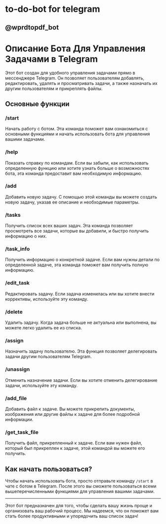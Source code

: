 # to-do-bot for telegram
## @wprdtopdf_bot
# Описание Бота Для Управления Задачами в Telegram

Этот бот создан для удобного управления задачами прямо в мессенджере Telegram. Он позволяет пользователям добавлять, редактировать, удалять и просматривать задачи, а также назначать их другим пользователям и прикреплять файлы.

## Основные функции

### /start
Начать работу с ботом. Эта команда поможет вам ознакомиться с основными функциями и начать использовать бота для управления вашими задачами.

### /help
Показать справку по командам. Если вы забыли, как использовать определенную функцию или хотите узнать больше о возможностях бота, эта команда предоставит вам необходимую информацию.

### /add
Добавить новую задачу. С помощью этой команды вы можете создать новую задачу, указав ее описание и необходимые параметры.

### /tasks
Получить список всех ваших задач. Эта команда позволяет просмотреть все задачи, которые вы добавили, и быстро получить информацию о них.

### /task_info
Получить информацию о конкретной задаче. Если вам нужны детали по определенной задаче, эта команда поможет вам получить полную информацию.

### /edit_task
Редактировать задачу. Если задача изменилась или вы хотите внести коррективы, используйте эту команду.

### /delete
Удалить задачу. Когда задача больше не актуальна или выполнена, вы можете легко удалить ее из списка.

### /assign
Назначить задачу пользователю. Эта функция позволяет делегировать задачи другим пользователям Telegram.

### /unassign
Отменить назначение задачи. Если вы хотите отменить делегирование задачи, используйте эту команду.

### /add_file
Добавить файл к задаче. Вы можете прикрепить документы, изображения или другие файлы к задаче для более подробной информации.

### /get_task_file
Получить файл, прикрепленный к задаче. Если вам нужен файл, который был прикреплен к задаче, этой командой вы можете его получить.

## Как начать пользоваться?

Чтобы начать использовать бота, просто отправьте команду `/start` в чате с ботом в Telegram. После этого вы сможете пользоваться всеми вышеперечисленными функциями для управления вашими задачами.

---

Этот бот предназначен для того, чтобы сделать вашу жизнь проще и организовать ваш рабочий процесс. Мы надеемся, что он поможет вам стать более продуктивными и упорядочить ваш список задач!
